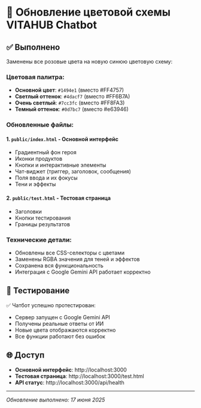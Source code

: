 # 🎨 Обновление цветовой схемы VITAHUB Chatbot

## ✅ Выполнено

Заменены все розовые цвета на новую синюю цветовую схему:

### Цветовая палитра:
- **Основной цвет**: `#1494e1` (вместо #FF4757)
- **Светлый оттенок**: `#4dacf7` (вместо #FF6B7A) 
- **Очень светлый**: `#7cc3fc` (вместо #FF8FA3)
- **Темный оттенок**: `#0d7bc7` (вместо #e63946)

### Обновленные файлы:

#### 1. `public/index.html` - Основной интерфейс
- Градиентный фон героя
- Иконки продуктов
- Кнопки и интерактивные элементы
- Чат-виджет (триггер, заголовок, сообщения)
- Поля ввода и их фокусы
- Тени и эффекты

#### 2. `public/test.html` - Тестовая страница  
- Заголовки
- Кнопки тестирования
- Границы результатов

### Технические детали:
- Обновлены все CSS-селекторы с цветами
- Заменены RGBA значения для теней и эффектов
- Сохранена вся функциональность
- Интеграция с Google Gemini API работает корректно

## 🧪 Тестирование

✅ Чатбот успешно протестирован:
- Сервер запущен с Google Gemini API
- Получены реальные ответы от ИИ
- Новые цвета отображаются корректно
- Все функции работают без ошибок

## 🌐 Доступ

- **Основной интерфейс**: http://localhost:3000
- **Тестовая страница**: http://localhost:3000/test.html
- **API статус**: http://localhost:3000/api/health

---
*Обновление выполнено: 17 июня 2025* 